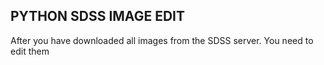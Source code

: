 ## PYTHON SDSS IMAGE EDIT
After you have downloaded all images from the SDSS server. You need to edit them
